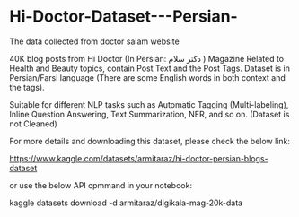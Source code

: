 # Hi-Doctor-Dataset---Persian-
The data collected from doctor salam website

40K blog posts from Hi Doctor (In Persian: دکتر سلام ) Magazine Related to Health and Beauty topics, contain Post Text and the Post Tags. Dataset is in Persian/Farsi language (There are some English words in both context and the tags).

Suitable for different NLP tasks such as Automatic Tagging (Multi-labeling), Inline Question Answering, Text Summarization, NER, and so on. 
(Dataset is not Cleaned)

For more details and downloading this dataset, please check the below link:

https://www.kaggle.com/datasets/armitaraz/hi-doctor-persian-blogs-dataset

or use the below API cpmmand in your notebook:

kaggle datasets download -d armitaraz/digikala-mag-20k-data
